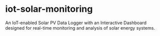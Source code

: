 # iot-solar-monitoring
An IoT-enabled Solar PV Data Logger with an Interactive Dashboard designed for real-time monitoring and analysis of solar energy systems.
